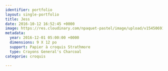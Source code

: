 ```yaml
---
identifier: portfolio
layout: single-portfolio
title: Jess
date: 2016-10-12 16:52:45 +0000
image: https://res.cloudinary.com/npaquet-pastel/image/upload/v1545069173/Jess-bande-dessin%C3%A9e-fusain-20-X-28-cm-2016.jpg
metadata:
  year: 2016-12-01 05:00:00 +0000
  dimensions: 9 X 12 po
  support: Papier à croquis Strathmore
  type: Crayons General's Charcoal
categorie: croquis

---
```

